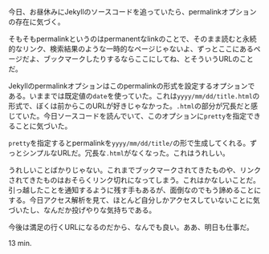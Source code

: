 今日、お昼休みにJekyllのソースコードを追っていたら、permalinkオプションの存在に気づく。

そもそもpermalinkというのはpermanentなlinkのことで、そのまま読むと永続的なリンク、検索結果のような一時的なページじゃないよ、ずっとここにあるページだよ、ブックマークしたりするならここにしてね、とそういうURLのことだ。

Jekyllのpermalinkオプションはこのpermalinkの形式を設定するオプションである。いままでは既定値の`date`を使っていた。これは`yyyy/mm/dd/title.html`の形式で、ぼくは前からこのURLが好きじゃなかった。`.html`の部分が冗長だと感じていた。今日ソースコードを読んでいて、このオプションに`pretty`を指定できることに気づいた。

`pretty`を指定するとpermalinkを`yyyy/mm/dd/title/`の形で生成してくれる。ずっとシンプルなURLだ。冗長な`.html`がなくなった。これはうれしい。

うれしいことばかりじゃない。これまでブックマークされてきたものや、リンクされてきたものはおそらくリンク切れになってしまう。これはかなしいことだ。引っ越したことを通知するように残す手もあるが、面倒なのでもう諦めることにする。今日アクセス解析を見て、ほとんど自分しかアクセスしていないことに気づいたし、なんだか投げやりな気持ちである。

今後は満足の行くURLになるのだから、なんでも良い。ああ、明日も仕事だ。

13 min.
